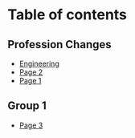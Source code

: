 # Table of contents

## Profession Changes

* [Engineering](README.md)
* [Page 2](profession-changes/page-2.md)
* [Page 1](profession-changes/page-1.md)

## Group 1

* [Page 3](group-1/page-3.md)
